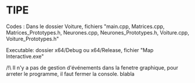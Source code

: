 # TIPE
 
 Codes : Dans le dossier Voiture, fichiers "main.cpp, Matrices.cpp, Matrices_Prototypes.h, Neurones.cpp, Neurones_Prototypes.h, Voiture.cpp, Voiture_Prototypes.h"
 
 Executable: dossier x64/Debug ou x64/Release, fichier "Map Interactive.exe"

/!\ Il n'y a pas de gestion d'événements dans la fenetre graphique, pour arreter le programme, il faut fermer la console.
blabla

